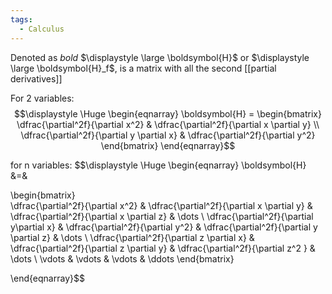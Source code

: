 ```yaml
---
tags:
  - Calculus
---
```

Denoted as *bold* $\displaystyle \large \boldsymbol{H}$ or $\displaystyle \large \boldsymbol{H}_f$, is a matrix with all the second [[partial derivatives]]

For 2 variables:
$$\displaystyle \Huge \begin{eqnarray} 
\boldsymbol{H} =
\begin{bmatrix}  
\dfrac{\partial^2f}{\partial x^2}
&
\dfrac{\partial^2f}{\partial x \partial y}
\\
\dfrac{\partial^2f}{\partial y \partial x}
&
\dfrac{\partial^2f}{\partial y^2}
\end{bmatrix}
\end{eqnarray}$$


for n variables:
$$\displaystyle \Huge \begin{eqnarray} 
\boldsymbol{H} &=& 

\begin{bmatrix}  
\dfrac{\partial^2f}{\partial x^2}
&
\dfrac{\partial^2f}{\partial x \partial y}
&
\dfrac{\partial^2f}{\partial x \partial z}
&
\dots
\\
\dfrac{\partial^2f}{\partial y\partial x}
&
\dfrac{\partial^2f}{\partial y^2}
&
\dfrac{\partial^2f}{\partial y \partial z}
&
\dots
\\
\dfrac{\partial^2f}{\partial z \partial x}
&
\dfrac{\partial^2f}{\partial z \partial y}
&
\dfrac{\partial^2f}{\partial z^2 }
&
\dots
\\
\vdots
&
\vdots
&
\vdots
&
\ddots
\end{bmatrix}

\end{eqnarray}$$
